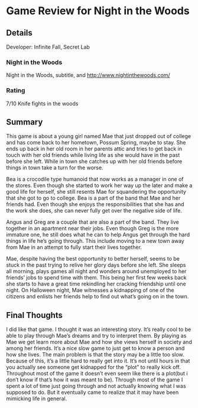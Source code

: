 
# Game Review for Night in the Woods

## Details
Developer: Infinite Fall, Secret Lab

### Night in the Woods
Night in the Woods, subtitle, and http://www.nightinthewoods.com/ 

### Rating
7/10 Knife fights in the woods

## Summary
This game is about a young girl named Mae that just dropped out of college and has come back to her hometown, Possum Spring, maybe to stay. She ends up back in her old room in her parents attic and tries to get back in touch with her old friends while living life as she would have in the past before she left. While in town she catches up with her old friends before things in town take a turn for the worse. 

Bea is a crocodile type humanoid that now works as a manager in one of the stores. Even though she started to work her way up the later and make a good life for herself, she still resents Mae for squandering the opportunity that she got to go to college. Bea is a part of the band that Mae and her friends had. Even though she enjoys the responsibilities that she has and the work she does, she can never fully get over the negative side of life.

Angus and Greg are a couple that are also a part of the band. They live together in an apartment near their jobs. Even though Greg is the more immature one, he still does what he can to help Angus get through the hard things in life he’s going through. This include moving to a new town away from Mae in an attempt to fully start their lives together. 

Mae, despite having the best opportunity to better herself, seems to be stuck in the past trying to relive her glory days before she left. She sleeps all morning, plays games all night and wonders around unemployed to her friends’ jobs to spend time with them. This being her first few weeks back she starts to have a great time rekindling her cracking friendship until one night. On Halloween night, Mae witnesses a kidnapping of one of the citizens and enlists her friends help to find out what’s going on in the town.



## Final Thoughts
I did like that game. I thought it was an interesting story. It’s really cool to be able to play through Mae’s dreams and try to interpret them. By playing as Mae we get learn more about Mae and how she views herself in society and among her friends. It’s a nice slow game to just get to know a person and how she lives. The main problem is that the story may be a little too slow. Because of this, it’s a little hard to really get into it. It’s not until hours in that you actually see someone get kidnapped for the “plot” to really kick off. Throughout most of the game it doesn’t even seem like there is a plot(but i don’t know if that’s how it was meant to be). Through most of the game I spent a lot of time just going through and not actually knowing what I was supposed to do. But it eventually came to realize that it may have been mimicking life in general. 

